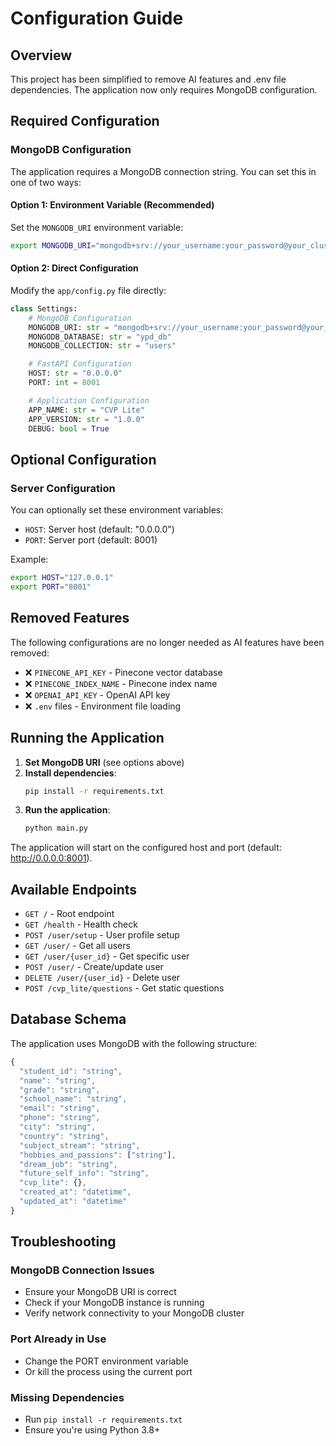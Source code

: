 # Configuration Guide

## Overview

This project has been simplified to remove AI features and .env file dependencies. The application now only requires MongoDB configuration.

## Required Configuration

### MongoDB Configuration

The application requires a MongoDB connection string. You can set this in one of two ways:

#### Option 1: Environment Variable (Recommended)

Set the `MONGODB_URI` environment variable:

```bash
export MONGODB_URI="mongodb+srv://your_username:your_password@your_cluster.mongodb.net/recipe_db?retryWrites=true&w=majority"
```

#### Option 2: Direct Configuration

Modify the `app/config.py` file directly:

```python
class Settings:
    # MongoDB Configuration
    MONGODB_URI: str = "mongodb+srv://your_username:your_password@your_cluster.mongodb.net/recipe_db?retryWrites=true&w=majority"
    MONGODB_DATABASE: str = "ypd_db"
    MONGODB_COLLECTION: str = "users"

    # FastAPI Configuration
    HOST: str = "0.0.0.0"
    PORT: int = 8001

    # Application Configuration
    APP_NAME: str = "CVP Lite"
    APP_VERSION: str = "1.0.0"
    DEBUG: bool = True
```

## Optional Configuration

### Server Configuration

You can optionally set these environment variables:

- `HOST`: Server host (default: "0.0.0.0")
- `PORT`: Server port (default: 8001)

Example:

```bash
export HOST="127.0.0.1"
export PORT="8001"
```

## Removed Features

The following configurations are no longer needed as AI features have been removed:

- ❌ `PINECONE_API_KEY` - Pinecone vector database
- ❌ `PINECONE_INDEX_NAME` - Pinecone index name
- ❌ `OPENAI_API_KEY` - OpenAI API key
- ❌ `.env` files - Environment file loading

## Running the Application

1. **Set MongoDB URI** (see options above)
2. **Install dependencies**:
   ```bash
   pip install -r requirements.txt
   ```
3. **Run the application**:
   ```bash
   python main.py
   ```

The application will start on the configured host and port (default: http://0.0.0.0:8001).

## Available Endpoints

- `GET /` - Root endpoint
- `GET /health` - Health check
- `POST /user/setup` - User profile setup
- `GET /user/` - Get all users
- `GET /user/{user_id}` - Get specific user
- `POST /user/` - Create/update user
- `DELETE /user/{user_id}` - Delete user
- `POST /cvp_lite/questions` - Get static questions

## Database Schema

The application uses MongoDB with the following structure:

```javascript
{
  "student_id": "string",
  "name": "string",
  "grade": "string",
  "school_name": "string",
  "email": "string",
  "phone": "string",
  "city": "string",
  "country": "string",
  "subject_stream": "string",
  "hobbies_and_passions": ["string"],
  "dream_job": "string",
  "future_self_info": "string",
  "cvp_lite": {},
  "created_at": "datetime",
  "updated_at": "datetime"
}
```

## Troubleshooting

### MongoDB Connection Issues

- Ensure your MongoDB URI is correct
- Check if your MongoDB instance is running
- Verify network connectivity to your MongoDB cluster

### Port Already in Use

- Change the PORT environment variable
- Or kill the process using the current port

### Missing Dependencies

- Run `pip install -r requirements.txt`
- Ensure you're using Python 3.8+
